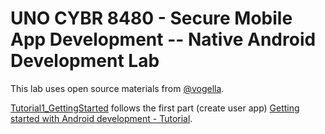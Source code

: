 # UNO CYBR 8480 - Secure Mobile App Development -- Native Android Development Lab

This lab uses open source materials from [@vogella](https://github.com/vogellacompany).

[Tutorial1_GettingStarted](./Tutorial1_GettingStarted) follows the first part (create user app) [Getting started with Android development - Tutorial](http://www.vogella.com/tutorials/Android/article.html).
